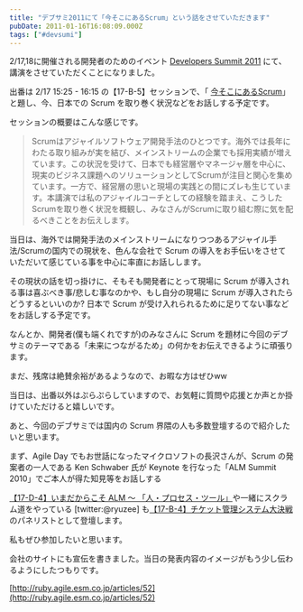 ```yaml
---
title: "デブサミ2011にて「今そこにあるScrum」という話をさせていただきます"
pubDate: 2011-01-16T16:08:09.000Z
tags: ["#devsumi"]
---
```


2/17,18に開催される開発者のためのイベント [Developers Summit 2011](http://codezine.jp/devsumi/2011/) にて、講演をさせていただくことになりました。

出番は 2/17 15:25 - 16:15 の【17-B-5】セッションで、「 [今そこにあるScrum](http://www.seshop.com/se/timetable/2#1)」と題し、今、日本での Scrum を取り巻く状況などをお話しする予定です。

セッションの概要はこんな感じです。

> Scrumはアジャイルソフトウェア開発手法のひとつです。海外では長年にわたる取り組みが実を結び、メインストリームの企業でも採用実績が増えています。この状況を受けて、日本でも経営層やマネージャ層を中心に、現実のビジネス課題へのソリューションとしてScrumが注目と関心を集めています。一方で、経営層の思いと現場の実践との間にズレも生じています。本講演では私のアジャイルコーチとしての経験を踏まえ、こうしたScrumを取り巻く状況を概観し、みなさんがScrumに取り組む際に気を配るべきことをお伝えします。
>

当日は、海外では開発手法のメインストリームになりつつあるアジャイル手法/Scrumの国内での現状を、色んな会社で Scrum の導入をお手伝いをさせていただいて感じている事を中心に率直にお話しします。

その現状の話を切っ掛けに、そもそも開発者にとって現場に Scrum が導入される事は喜ぶべき事/悲しむ事なのかや、もし自分の現場に Scrum が導入されたらどうするといいのか? 日本で Scrum が受け入れられるために足りてない事などをお話しする予定です。

なんとか、開発者(僕も端くれですが)のみなさんに Scrum を題材に今回のデブサミのテーマである「未来につながるため」の何かをお伝えできるように頑張ります。

まだ、残席は絶賛余裕があるようなので、お暇な方はぜひww

当日は、出番以外はぷらぷらしていますので、お気軽に質問や応援とか声とか掛けていただけると嬉しいです。

あと、今回のデブサミでは国内の Scrum 界隈の人も多数登壇するので紹介したいと思います。

まず、Agile Day でもお世話になったマイクロソフトの長沢さんが、Scrum の発案者の一人である Ken Schwaber 氏が Keynote を行なった「ALM Summit 2010」でご本人が得た知見等をお話しする

[【17-D-4】いまだからこそ ALM 〜 「人・プロセス・ツール」](http://blogs.msdn.com/b/tomohn/archive/2011/01/14/developers-summit-2011-speaker-notice-devsumi.aspx)や一緒にスクラム道をやっている [twitter:@ryuzee] も[【17-B-4】チケット管理システム大決戦](http://codezine.jp/devsumi/2011/)のパネリストとして登壇します。

私もぜひ参加したいと思います。

会社のサイトにも宣伝を書きました。当日の発表内容のイメージがもう少し伝わるようにしたつもりです。

[http://ruby.agile.esm.co.jp/articles/52](http://ruby.agile.esm.co.jp/articles/52)